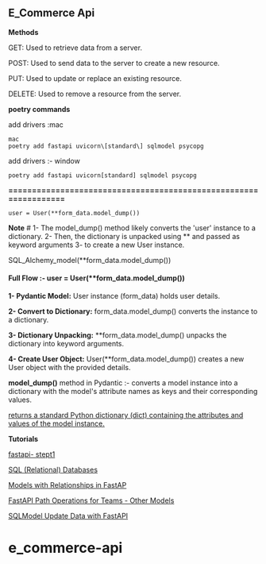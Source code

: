 ## E_Commerce Api

**Methods**

GET: Used to retrieve data from a server.

POST: Used to send data to the server to create a new resource.

PUT: Used to update or replace an existing resource.

DELETE: Used to remove a resource from the server.

**poetry commands**

add drivers :mac
```shell
mac
poetry add fastapi uvicorn\[standard\] sqlmodel psycopg 
```

add drivers :- window
```shell
poetry add fastapi uvicorn[standard] sqlmodel psycopg
```

**=================================================================**

```shell
user = User(**form_data.model_dump())
```
**Note** # 1- The model_dump() method likely converts the 'user' instance to a dictionary. 2- Then, the dictionary is unpacked using ** and passed as keyword arguments 3- to create a new User instance.


SQL_Alchemy_model(**form_data.model_dump())
#### Full Flow :- user = User(**form_data.model_dump())
**1- Pydantic Model:** User instance (form_data) holds user details.

**2- Convert to Dictionary:** form_data.model_dump() converts the instance to a dictionary.

**3- Dictionary Unpacking:** **form_data.model_dump() unpacks the dictionary into keyword arguments.

**4- Create User Object:** User(**form_data.model_dump()) creates a new User object with the provided details.

**model_dump()** method in Pydantic :- converts a model instance into a dictionary with the model's attribute names as keys and their corresponding values.

[returns a standard Python dictionary (dict) containing the attributes and values of the model instance.](https://stackoverflow.com/questions/77476105/can-pydantic-model-dump-return-exact-type)

**Tutorials**

[fastapi- stept1](https://fastapi.tiangolo.com/tutorial/first-steps/)

[SQL (Relational) Databases](https://fastapi.tiangolo.com/tutorial/sql-databases/)

[Models with Relationships in FastAP](https://sqlmodel.tiangolo.com/tutorial/fastapi/relationships/#why-arent-we-getting-more-data)

[FastAPI Path Operations for Teams - Other Models](https://sqlmodel.tiangolo.com/tutorial/fastapi/teams/#path-operations-for-teams)

[SQLModel Update Data with FastAPI](https://sqlmodel.tiangolo.com/tutorial/fastapi/update/#create-the-update-path-operation)



# e_commerce-api
